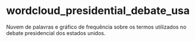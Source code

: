 # wordcloud_presidential_debate_usa
Nuvem de palavras e gráfico de frequência sobre os termos utilizados no debate presidencial dos estados unidos.
